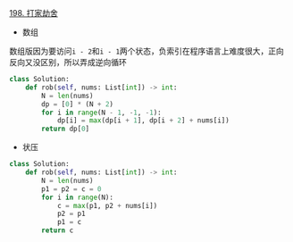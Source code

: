 [198. 打家劫舍](https://leetcode-cn.com/problems/house-robber/)

- 数组

数组版因为要访问`i - 2`和`i - 1`两个状态，负索引在程序语言上难度很大，正向反向又没区别，所以弄成逆向循环

```python
class Solution:
    def rob(self, nums: List[int]) -> int:
        N = len(nums)
        dp = [0] * (N + 2)
        for i in range(N - 1, -1, -1):
            dp[i] = max(dp[i + 1], dp[i + 2] + nums[i])
        return dp[0]
```

- 状压

```python
class Solution:
    def rob(self, nums: List[int]) -> int:
        N = len(nums)
        p1 = p2 = c = 0
        for i in range(N):
            c = max(p1, p2 + nums[i])
            p2 = p1
            p1 = c
        return c
```